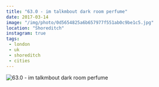 ```yaml
---
title: "63.0 - im talkmbout dark room perfume"
date: 2017-03-14
image: "/img/photo/0d5654825a6b657977f551ab0c9be1c5.jpg"
location: "Shoreditch"
instagram: true
tags:
 - london
 - uk
 - shoreditch
 - cities
---
```



![63.0 - im talkmbout dark room perfume](/img/photo/0d5654825a6b657977f551ab0c9be1c5.jpg)
